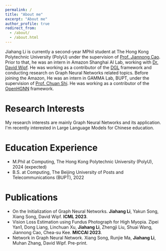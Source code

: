 ```yaml
---
permalink: /
title: "About me"
excerpt: "About me"
author_profile: true
redirect_from: 
  - /about/
  - /about.html
---
```


Jiahang Li is currently a second-year MPhil student at The Hong Kong Polytechnic University (PolyU) under the supervision of [Prof. Jiannong Cao](https://www4.comp.polyu.edu.hk/~csjcao/). Prior to that, he was an intern in Amazon Shanghai AI Lab, working with [Dr. David Wipf](http://www.davidwipf.com/). He was working as a contributor of the [DGL](https://www.dgl.ai/) framework and conducting research on Graph Neural Networks related topics. Before joining the Amazon, He was an intern in GAMMA Lab, BUPT, under the supervision of [Prof. Chuan Shi](http://shichuan.org/). He was working as a contributor of the [OpenHGNN](https://github.com/BUPT-GAMMA/OpenHGNN) framework.

Research Interests
======
My research interests are mainly Graph Neural Networks and its application. I'm recently interested in Large Language Models for Chinese education. 

Education Experience
======
* M.Phil at Computing, The Hong Kong Polytechnic University (PolyU), 2024 (expected)
* B.S. at Computing, The Beijing University of Posts and Telecommunications (BUPT), 2022

Publications
======
* On the Initialization of Graph Neural Networks. **Jiahang Li**, Yakun Song, Xiang Song, David Wipf. **ICML 2023**.
* Vision Loss Estimation using Fundus Photograph for High Myopia. Zipei Yan1, Dong Liang, Linchuan Xu, **Jiahang Li**, Zhengji Liu, Shuai Wang, Jiannong Cao, Chea-su Kee. **MICCAI 2023**.
* Network in Graph Neural Network. Xiang Song, Runjie Ma, **Jiahang Li**, Muhan Zhang, David Wipf. Pre-print.

